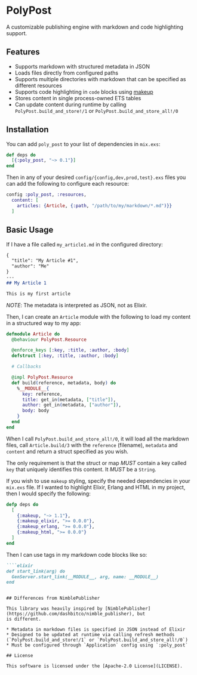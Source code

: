 # PolyPost

A customizable publishing engine with markdown and code highlighting support.

## Features

* Supports markdown with structured metadata in JSON
* Loads files directly from configured paths
* Supports multiple directories with markdown that can be specified as different resources
* Supports code highlighting in `code` blocks using [makeup](https://github.com/elixir-makeup/makeup)
* Stores content in single process-owned ETS tables
* Can update content during runtime by calling `PolyPost.build_and_store!/1` or `PolyPost.build_and_store_all!/0`

## Installation

You can add `poly_post` to your list of dependencies in `mix.exs`:

```elixir
def deps do
  [{:poly_post, "~> 0.1"}]
end
```

Then in any of your desired `config/{config,dev,prod,test}.exs` files
you can add the following to configure each resource:

```elixir
config :poly_post, :resources,
  content: [
    articles: {Article, {:path, "/path/to/my/markdown/*.md")}}
  ]
```

## Basic Usage

If I have a file called `my_article1.md` in the configured directory:

```markdown
{
  "title": "My Article #1",
  "author": "Me"
}
---
## My Article 1

This is my first article
```

*NOTE*: The metadata is interpreted as JSON, not as Elixir.

Then, I can create an `Article` module with the following to load my
content in a structured way to my app:

```elixir
defmodule Article do
  @behaviour PolyPost.Resource

  @enforce_keys [:key, :title, :author, :body]
  defstruct [:key, :title, :author, :body]

  # Callbacks

  @impl PolyPost.Resource
  def build(reference, metadata, body) do
    %__MODULE__{
      key: reference,
      title: get_in(metadata, ["title"]),
      author: get_in(metadata, ["author"]),
      body: body
    }
  end
end
```

When I call `PolyPost.build_and_store_all!/0`, it will load all the
markdown files, call `Article.build/3` with the `reference`
(filename), `metadata` and `content` and return a struct specified as
you wish.

The only requirement is that the struct or map *MUST* contain a key
called `key` that uniquely identifies this content. It *MUST* be a
`String`.

If you wish to use `makeup` styling, specify the needed dependencies
in your `mix.exs` file. If I wanted to highlight Elixir, Erlang and
HTML in my project, then I would specify the following:

```elixir
defp deps do
  [
    {:makeup, "~> 1.1"},
    {:makeup_elixir, ">= 0.0.0"},
    {:makeup_erlang, ">= 0.0.0"},
    {:makeup_html, ">= 0.0.0"}
  ]
end
```

Then I can use tags in my markdown code blocks like so:

```markdown
````elixir
def start_link(arg) do
  GenServer.start_link(__MODULE__, arg, name: __MODULE__)
end
````
```

## Differences from NimblePublisher

This library was heavily inspired by [NimblePublisher](https://github.com/dashbitco/nimble_publisher), but
is different.

* Metadata in markdown files is specified in JSON instead of Elixir
* Designed to be updated at runtime via calling refresh methods (`PolyPost.build_and_store!/1` or `PolyPost.build_and_store_all!/0`)
* Must be configured through `Application` config using `:poly_post`

## License

This software is licensed under the [Apache-2.0 License](LICENSE).
